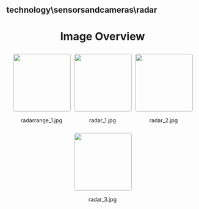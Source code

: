 ## technology\sensorsandcameras\radar


<style>
    .image-gallery {
        display: flex;
        flex-wrap: wrap;
        gap: 10px;
        justify-content: center;
        padding: 10px;
    }
    .image-gallery img {
        width: 150px;
        height: auto;
        border: 1px solid #ddd;
        border-radius: 5px;
    }
    .image-gallery div {
        flex: 1 1 calc(33.333% - 20px); /* Three images per row on large screens */
        max-width: 150px;
        text-align: center;
    }
    @media (max-width: 768px) {
        .image-gallery div {
            flex: 1 1 calc(50% - 20px); /* Two images per row on medium screens */
        }
    }
    @media (max-width: 480px) {
        .image-gallery div {
            flex: 1 1 100%; /* One image per row on small screens */
        }
    }
</style>
<h1 style ="text-align: center;"> Image Overview </h1> <div class="image-gallery">
<div>
<img src="https://media.evkx.net/multimedia/technology/sensorsandcameras/radar/radarrange_1_st.jpg">
<p>radarrange_1.jpg</p>
</div>
<div>
<img src="https://media.evkx.net/multimedia/technology/sensorsandcameras/radar/radar_1_st.jpg">
<p>radar_1.jpg</p>
</div>
<div>
<img src="https://media.evkx.net/multimedia/technology/sensorsandcameras/radar/radar_2_st.jpg">
<p>radar_2.jpg</p>
</div>
<div>
<img src="https://media.evkx.net/multimedia/technology/sensorsandcameras/radar/radar_3_st.jpg">
<p>radar_3.jpg</p>
</div>
</div>

